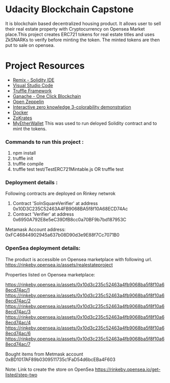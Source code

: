 # Udacity Blockchain Capstone

It is blockchain based decentralized housing product. It allows user to sell their real estate property with Cryptocurrency on Opensea Market place.This project creates ERC721 tokens for real estate titles and uses ZkSNARKs to verify before minting the token. The minted tokens are then put to sale on opensea.

# Project Resources

* [Remix - Solidity IDE](https://remix.ethereum.org/)
* [Visual Studio Code](https://code.visualstudio.com/)
* [Truffle Framework](https://truffleframework.com/)
* [Ganache - One Click Blockchain](https://truffleframework.com/ganache)
* [Open Zeppelin ](https://openzeppelin.org/)
* [Interactive zero knowledge 3-colorability demonstration](http://web.mit.edu/~ezyang/Public/graph/svg.html)
* [Docker](https://docs.docker.com/install/)
* [ZoKrates](https://github.com/Zokrates/ZoKrates)
* [MyEtherWallet](https://www.myetherwallet.com/access-my-wallet) This was used to run deloyed Solidity contract and to mint the tokens.

### Commands to run this project :

1. npm install
2. truffle init
3. truffle compile
4. truffle test  test/TestERC721Mintable.js OR truffle test

### Deployment details :
Following contracts are deployed on Rinkey netwrok

1. Contract 'SolnSquareVerifier' at address 0x10D3C235C52463A4FB9068BA5f8f10A68ECD74Ac
2. Contract 'Verifier' at address 0x6950A792E8e5eC39DfB8cc0a70BF9b7bd187953C

Metamask Account address: 0xFC46844902945a637b08D90d3e9E88f7Cc7071B0

### OpenSea deployment details: 

The product is accessible on Opensea marketplace with following url. 
https://rinkeby.opensea.io/assets/realestateproject

Properties listed on Opensea marketplace:

https://rinkeby.opensea.io/assets/0x10d3c235c52463a4fb9068ba5f8f10a68ecd74ac/1
https://rinkeby.opensea.io/assets/0x10d3c235c52463a4fb9068ba5f8f10a68ecd74ac/2
https://rinkeby.opensea.io/assets/0x10d3c235c52463a4fb9068ba5f8f10a68ecd74ac/3
https://rinkeby.opensea.io/assets/0x10d3c235c52463a4fb9068ba5f8f10a68ecd74ac/4
https://rinkeby.opensea.io/assets/0x10d3c235c52463a4fb9068ba5f8f10a68ecd74ac/6
https://rinkeby.opensea.io/assets/0x10d3c235c52463a4fb9068ba5f8f10a68ecd74ac/7

Bought items from Metmask account 0xBD1017AF89b0309511735c1FaD54d6bcEBa4F603

Note: 
Link to create the store on OpenSea
https://rinkeby.opensea.io/get-listed/step-two 

